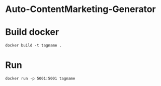 ﻿# Auto-ContentMarketing-Generator

# Build docker
```docker build -t tagname .```
# Run
```docker run -p 5001:5001 tagname```
